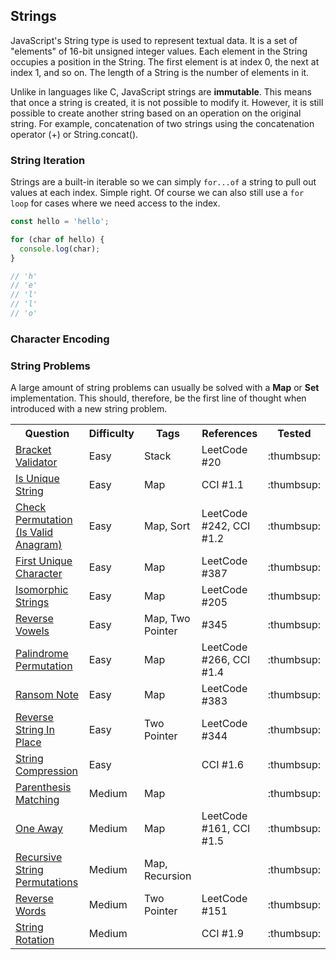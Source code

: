 
## Strings

JavaScript's String type is used to represent textual data. It is a set of "elements" of 16-bit unsigned integer values. Each element in the String occupies a position in the String. The first element is at index 0, the next at index 1, and so on. The length of a String is the number of elements in it.

Unlike in languages like C, JavaScript strings are **immutable**. This means that once a string is created, it is not possible to modify it. However, it is still possible to create another string based on an operation on the original string. For example, concatenation of two strings using the concatenation operator (+) or String.concat().

### String Iteration

Strings are a built-in iterable so we can simply `for...of` a string to pull out values at each index. Simple right. Of course we can also still use a `for loop` for cases where we need access to the index.

```javascript
const hello = 'hello';

for (char of hello) {
  console.log(char);
}

// 'h'
// 'e'
// 'l'
// 'l'
// 'o'
```

### Character Encoding

### String Problems

A large amount of string problems can usually be solved with a **Map** or **Set** implementation. This should, therefore, be the first line of thought when introduced with a new string problem.

<table>
  <!-- header -->
  <tr>
    <th>Question</th>
    <th>Difficulty</th>
    <th>Tags</th>
    <th>References</th>
    <th>Tested</th>
  </tr>

  <!-- entries -->
  <tr>
    <td><a href="../questions/bracket_validator/bracket_validator.js">Bracket Validator</a></td>
    <td>Easy</td>
    <td>Stack</td>
    <td>LeetCode #20</td>
    <td>:thumbsup:</td>
  </tr>

  <tr>
    <td><a href="../questions/is_unique/is_unique.js">Is Unique String</a></td>
    <td>Easy</td>
    <td>Map</td>
    <td>CCI #1.1</td>
    <td>:thumbsup:</td>
  </tr>

  <tr>
    <td><a href="../questions/check_permutation/check_permutation.js">Check Permutation (Is Valid Anagram)</a></td>
    <td>Easy</td>
    <td>Map, Sort</td>
    <td>LeetCode #242, CCI #1.2</td>
    <td>:thumbsup:</td>
  </tr>

  <tr>
    <td><a href="../questions/first_unique_character/first_unique_character.js">First Unique Character</a></td>
    <td>Easy</td>
    <td>Map</td>
    <td>LeetCode #387</td>
    <td>:thumbsup:</td>
  </tr>

  <tr>
    <td><a href="../questions/isomorphic_strings/isomorphic_strings.js">Isomorphic Strings</a></td>
    <td>Easy</td>
    <td>Map</td>
    <td>LeetCode #205</td>
    <td>:thumbsup:</td>
  </tr>

  <tr>
    <td><a href="../questions/reverse_vowels/reverse_vowels.js">Reverse Vowels</a></td>
    <td>Easy</td>
    <td>Map, Two Pointer</td>
    <td>#345</td>
    <td>:thumbsup:</td>
  </tr>

  <tr>
    <td><a href="../questions/palindrome_permutation/palindrome_permutation.js">Palindrome Permutation</a></td>
    <td>Easy</td>
    <td>Map</td>
    <td>LeetCode #266, CCI #1.4</td>
    <td>:thumbsup:</td>
  </tr>

  <tr>
    <td><a href="../questions/ransom_note/ransom_note.js">Ransom Note</a></td>
    <td>Easy</td>
    <td>Map</td>
    <td>LeetCode #383</td>
    <td>:thumbsup:</td>
  </tr>

  <tr>
    <td><a href="../questions/reverse_string_in_place/reverse_string_in_place.js">Reverse String In Place</a></td>
    <td>Easy</td>
    <td>Two Pointer</td>
    <td>LeetCode #344</td>
    <td>:thumbsup:</td>
  </tr>

  <tr>
    <td><a href="../questions/string_compression/string_compression.js">String Compression</a></td>
    <td>Easy</td>
    <td></td>
    <td>CCI #1.6</td>
    <td>:thumbsup:</td>
  </tr>

  <tr>
    <td><a href="../questions/parenthesis_matching/parenthesis_matching.js">Parenthesis Matching</a></td>
    <td>Medium</td>
    <td>Map</td>
    <td></td>
    <td>:thumbsup:</td>
  </tr>

  <tr>
    <td><a href="../questions/one_away/one_away.js">One Away</a></td>
    <td>Medium</td>
    <td>Map</td>
    <td>LeetCode #161, CCI #1.5</td>
    <td>:thumbsup:</td>
  </tr>

  <tr>
    <td><a href="../questions/recursive_string_permutations/recursive_string_permutations.js">Recursive String Permutations</a></td>
    <td>Medium</td>
    <td>Map, Recursion</td>
    <td></td>
    <td>:thumbsup:</td>
  </tr>

  <tr>
    <td><a href="../questions/reverse_words/reverse_words.js">Reverse Words</a></td>
    <td>Medium</td>
    <td>Two Pointer</td>
    <td>LeetCode #151</td>
    <td>:thumbsup:</td>
  </tr>

  <tr>
    <td><a href="../questions/string_rotation/string_rotation.js">String Rotation</a></td>
    <td>Medium</td>
    <td></td>
    <td>CCI #1.9</td>
    <td>:thumbsup:</td>
  </tr>

</table>
